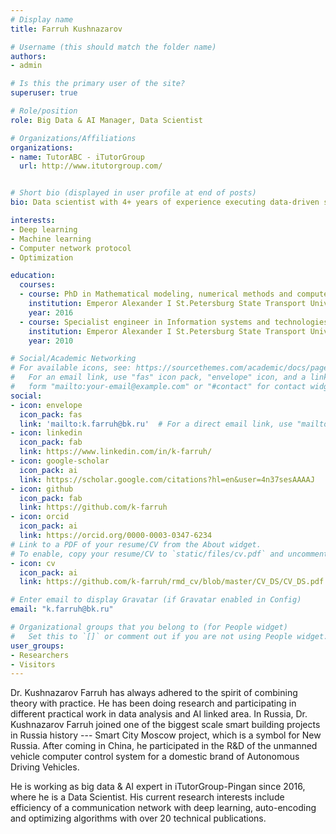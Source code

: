 ```yaml
---
# Display name
title: Farruh Kushnazarov

# Username (this should match the folder name)
authors:
- admin

# Is this the primary user of the site?
superuser: true

# Role/position
role: Big Data & AI Manager, Data Scientist

# Organizations/Affiliations
organizations:
- name: TutorABC ‐ iTutorGroup
  url: http://www.itutorgroup.com/


# Short bio (displayed in user profile at end of posts)
bio: Data scientist with 4+ years of experience executing data‐driven solutions to increase efficiency, accuracy. I have a deep driven passion for software, database, and data science.

interests:
- Deep learning
- Machine learning
- Computer network protocol
- Optimization

education:
  courses:
  - course: PhD in Mathematical modeling, numerical methods and computer programs
    institution: Emperor Alexander I St.Petersburg State Transport University
    year: 2016
  - course: Specialist engineer in Information systems and technologies
    institution: Emperor Alexander I St.Petersburg State Transport University
    year: 2010

# Social/Academic Networking
# For available icons, see: https://sourcethemes.com/academic/docs/page-builder/#icons
#   For an email link, use "fas" icon pack, "envelope" icon, and a link in the
#   form "mailto:your-email@example.com" or "#contact" for contact widget.
social:
- icon: envelope
  icon_pack: fas
  link: 'mailto:k.farruh@bk.ru'  # For a direct email link, use "mailto:test@example.org".
- icon: linkedin
  icon_pack: fab
  link: https://www.linkedin.com/in/k-farruh/
- icon: google-scholar
  icon_pack: ai
  link: https://scholar.google.com/citations?hl=en&user=4n37sesAAAAJ
- icon: github
  icon_pack: fab
  link: https://github.com/k-farruh
- icon: orcid
  icon_pack: ai
  link: https://orcid.org/0000-0003-0347-6234
# Link to a PDF of your resume/CV from the About widget.
# To enable, copy your resume/CV to `static/files/cv.pdf` and uncomment the lines below.
- icon: cv
  icon_pack: ai
  link: https://github.com/k-farruh/rmd_cv/blob/master/CV_DS/CV_DS.pdf

# Enter email to display Gravatar (if Gravatar enabled in Config)
email: "k.farruh@bk.ru"

# Organizational groups that you belong to (for People widget)
#   Set this to `[]` or comment out if you are not using People widget.
user_groups:
- Researchers
- Visitors
---
```


Dr. Kushnazarov Farruh has always adhered to the spirit of combining theory with practice. He has been doing research and participating in different practical work in data analysis and AI linked area. In Russia, Dr. Kushnazarov Farruh joined one of the biggest scale smart building projects in Russia history --- Smart City Moscow project, which is a symbol for New Russia. After coming in China, he participated in the R&D of the unmanned vehicle computer control system for a domestic brand of Autonomous Driving Vehicles. 

He is working as big data & AI expert in iTutorGroup-Pingan since 2016, where he is a Data Scientist. His current research interests include efficiency of a communication network with deep learning, auto-encoding and optimizing algorithms with over 20 technical publications. 

